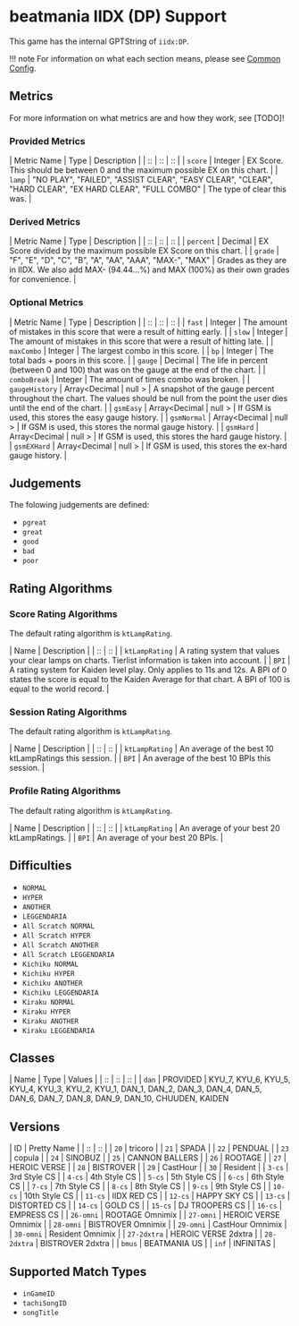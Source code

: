 # beatmania IIDX (DP) Support

This game has the internal GPTString of `iidx:DP`.

!!! note
	For information on what each section means, please see [Common Config](../common-config/index.md).

## Metrics

For more information on what metrics are and how they work, see [TODO]!

### Provided Metrics

| Metric Name | Type | Description |
| :: | :: | :: |
| `score` | Integer | EX Score. This should be between 0 and the maximum possible EX on this chart. |
| `lamp` | "NO PLAY", "FAILED", "ASSIST CLEAR", "EASY CLEAR", "CLEAR", "HARD CLEAR", "EX HARD CLEAR", "FULL COMBO" | The type of clear this was. |

### Derived Metrics

| Metric Name | Type | Description |
| :: | :: | :: |
| `percent` | Decimal | EX Score divided by the maximum possible EX Score on this chart. |
| `grade` | "F", "E", "D", "C", "B", "A", "AA", "AAA", "MAX-", "MAX" | Grades as they are in IIDX. We also add MAX- (94.44...%) and MAX (100%) as their own grades for convenience. |

### Optional Metrics

| Metric Name | Type | Description |
| :: | :: | :: |
| `fast` | Integer | The amount of mistakes in this score that were a result of hitting early. |
| `slow` | Integer | The amount of mistakes in this score that were a result of hitting late. |
| `maxCombo` | Integer | The largest combo in this score. |
| `bp` | Integer | The total bads + poors in this score. |
| `gauge` | Decimal | The life in percent (between 0 and 100) that was on the gauge at the end of the chart. |
| `comboBreak` | Integer | The amount of times combo was broken. |
| `gaugeHistory` | Array&lt;Decimal \| null &gt; | A snapshot of the gauge percent throughout the chart. The values should be null from the point the user dies until the end of the chart. |
| `gsmEasy` | Array&lt;Decimal \| null &gt; | If GSM is used, this stores the easy gauge history. |
| `gsmNormal` | Array&lt;Decimal \| null &gt; | If GSM is used, this stores the normal gauge history. |
| `gsmHard` | Array&lt;Decimal \| null &gt; | If GSM is used, this stores the hard gauge history. |
| `gsmEXHard` | Array&lt;Decimal \| null &gt; | If GSM is used, this stores the ex-hard gauge history. |

## Judgements

The folowing judgements are defined:

- `pgreat`
- `great`
- `good`
- `bad`
- `poor`

## Rating Algorithms

### Score Rating Algorithms

The default rating algorithm is `ktLampRating`.

| Name | Description |
| :: | :: |
| `ktLampRating` | A rating system that values your clear lamps on charts. Tierlist information is taken into account. |
| `BPI` | A rating system for Kaiden level play. Only applies to 11s and 12s. A BPI of 0 states the score is equal to the Kaiden Average for that chart. A BPI of 100 is equal to the world record. |

### Session Rating Algorithms

The default rating algorithm is `ktLampRating`.

| Name | Description |
| :: | :: |
| `ktLampRating` | An average of the best 10 ktLampRatings this session. |
| `BPI` | An average of the best 10 BPIs this session. |

### Profile Rating Algorithms

The default rating algorithm is `ktLampRating`.

| Name | Description |
| :: | :: |
| `ktLampRating` | An average of your best 20 ktLampRatings. |
| `BPI` | An average of your best 20 BPIs. |

## Difficulties

- `NORMAL`
- `HYPER`
- `ANOTHER`
- `LEGGENDARIA`
- `All Scratch NORMAL`
- `All Scratch HYPER`
- `All Scratch ANOTHER`
- `All Scratch LEGGENDARIA`
- `Kichiku NORMAL`
- `Kichiku HYPER`
- `Kichiku ANOTHER`
- `Kichiku LEGGENDARIA`
- `Kiraku NORMAL`
- `Kiraku HYPER`
- `Kiraku ANOTHER`
- `Kiraku LEGGENDARIA`

## Classes

| Name | Type | Values |
| :: | :: | :: |
| `dan` | PROVIDED | KYU_7, KYU_6, KYU_5, KYU_4, KYU_3, KYU_2, KYU_1, DAN_1, DAN_2, DAN_3, DAN_4, DAN_5, DAN_6, DAN_7, DAN_8, DAN_9, DAN_10, CHUUDEN, KAIDEN

## Versions

| ID | Pretty Name |
| :: | :: |
| `20` | tricoro |
| `21` | SPADA |
| `22` | PENDUAL |
| `23` | copula |
| `24` | SINOBUZ |
| `25` | CANNON BALLERS |
| `26` | ROOTAGE |
| `27` | HEROIC VERSE |
| `28` | BISTROVER |
| `29` | CastHour |
| `30` | Resident |
| `3-cs` | 3rd Style CS |
| `4-cs` | 4th Style CS |
| `5-cs` | 5th Style CS |
| `6-cs` | 6th Style CS |
| `7-cs` | 7th Style CS |
| `8-cs` | 8th Style CS |
| `9-cs` | 9th Style CS |
| `10-cs` | 10th Style CS |
| `11-cs` | IIDX RED CS |
| `12-cs` | HAPPY SKY CS |
| `13-cs` | DISTORTED CS |
| `14-cs` | GOLD CS |
| `15-cs` | DJ TROOPERS CS |
| `16-cs` | EMPRESS CS |
| `26-omni` | ROOTAGE Omnimix |
| `27-omni` | HEROIC VERSE Omnimix |
| `28-omni` | BISTROVER Omnimix |
| `29-omni` | CastHour Omnimix |
| `30-omni` | Resident Omnimix |
| `27-2dxtra` | HEROIC VERSE 2dxtra |
| `28-2dxtra` | BISTROVER 2dxtra |
| `bmus` | BEATMANIA US |
| `inf` | INFINITAS |

## Supported Match Types

- `inGameID`
- `tachiSongID`
- `songTitle`